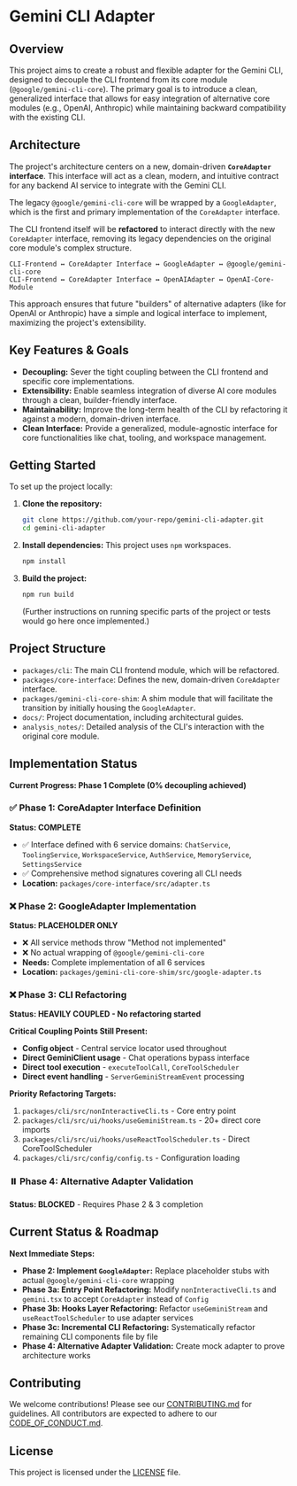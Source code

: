 # Gemini CLI Adapter

## Overview

This project aims to create a robust and flexible adapter for the Gemini CLI, designed to decouple the CLI frontend from its core module (`@google/gemini-cli-core`). The primary goal is to introduce a clean, generalized interface that allows for easy integration of alternative core modules (e.g., OpenAI, Anthropic) while maintaining backward compatibility with the existing CLI.

## Architecture

The project's architecture centers on a new, domain-driven **`CoreAdapter` interface**. This interface will act as a clean, modern, and intuitive contract for any backend AI service to integrate with the Gemini CLI.

The legacy `@google/gemini-cli-core` will be wrapped by a `GoogleAdapter`, which is the first and primary implementation of the `CoreAdapter` interface.

The CLI frontend itself will be **refactored** to interact directly with the new `CoreAdapter` interface, removing its legacy dependencies on the original core module's complex structure.

```
CLI-Frontend ↔ CoreAdapter Interface ↔ GoogleAdapter ↔ @google/gemini-cli-core
CLI-Frontend ↔ CoreAdapter Interface ↔ OpenAIAdapter ↔ OpenAI-Core-Module
```

This approach ensures that future "builders" of alternative adapters (like for OpenAI or Anthropic) have a simple and logical interface to implement, maximizing the project's extensibility.

## Key Features & Goals

*   **Decoupling:** Sever the tight coupling between the CLI frontend and specific core implementations.
*   **Extensibility:** Enable seamless integration of diverse AI core modules through a clean, builder-friendly interface.
*   **Maintainability:** Improve the long-term health of the CLI by refactoring it against a modern, domain-driven interface.
*   **Clean Interface:** Provide a generalized, module-agnostic interface for core functionalities like chat, tooling, and workspace management.

## Getting Started

To set up the project locally:

1.  **Clone the repository:**
    ```bash
    git clone https://github.com/your-repo/gemini-cli-adapter.git
    cd gemini-cli-adapter
    ```
2.  **Install dependencies:**
    This project uses `npm` workspaces.
    ```bash
    npm install
    ```
3.  **Build the project:**
    ```bash
    npm run build
    ```
    (Further instructions on running specific parts of the project or tests would go here once implemented.)

## Project Structure

*   `packages/cli`: The main CLI frontend module, which will be refactored.
*   `packages/core-interface`: Defines the new, domain-driven `CoreAdapter` interface.
*   `packages/gemini-cli-core-shim`: A shim module that will facilitate the transition by initially housing the `GoogleAdapter`.
*   `docs/`: Project documentation, including architectural guides.
*   `analysis_notes/`: Detailed analysis of the CLI's interaction with the original core module.

## Implementation Status

**Current Progress: Phase 1 Complete (0% decoupling achieved)**

### ✅ **Phase 1: CoreAdapter Interface Definition** 
**Status: COMPLETE**
- ✅ Interface defined with 6 service domains: `ChatService`, `ToolingService`, `WorkspaceService`, `AuthService`, `MemoryService`, `SettingsService`
- ✅ Comprehensive method signatures covering all CLI needs
- **Location:** `packages/core-interface/src/adapter.ts`

### ❌ **Phase 2: GoogleAdapter Implementation**
**Status: PLACEHOLDER ONLY**
- ❌ All service methods throw "Method not implemented" 
- ❌ No actual wrapping of `@google/gemini-cli-core`
- **Needs:** Complete implementation of all 6 services
- **Location:** `packages/gemini-cli-core-shim/src/google-adapter.ts`

### ❌ **Phase 3: CLI Refactoring** 
**Status: HEAVILY COUPLED - No refactoring started**

**Critical Coupling Points Still Present:**
- **Config object** - Central service locator used throughout
- **Direct GeminiClient usage** - Chat operations bypass interface  
- **Direct tool execution** - `executeToolCall`, `CoreToolScheduler` 
- **Direct event handling** - `ServerGeminiStreamEvent` processing

**Priority Refactoring Targets:**
1. `packages/cli/src/nonInteractiveCli.ts` - Core entry point
2. `packages/cli/src/ui/hooks/useGeminiStream.ts` - 20+ direct core imports
3. `packages/cli/src/ui/hooks/useReactToolScheduler.ts` - Direct CoreToolScheduler
4. `packages/cli/src/config/config.ts` - Configuration loading

### ⏸️ **Phase 4: Alternative Adapter Validation**
**Status: BLOCKED** - Requires Phase 2 & 3 completion

## Current Status & Roadmap

**Next Immediate Steps:**

*   **Phase 2: Implement `GoogleAdapter`:** Replace placeholder stubs with actual `@google/gemini-cli-core` wrapping
*   **Phase 3a: Entry Point Refactoring:** Modify `nonInteractiveCli.ts` and `gemini.tsx` to accept `CoreAdapter` instead of `Config`
*   **Phase 3b: Hooks Layer Refactoring:** Refactor `useGeminiStream` and `useReactToolScheduler` to use adapter services  
*   **Phase 3c: Incremental CLI Refactoring:** Systematically refactor remaining CLI components file by file
*   **Phase 4: Alternative Adapter Validation:** Create mock adapter to prove architecture works

## Contributing

We welcome contributions! Please see our [CONTRIBUTING.md](CONTRIBUTING.md) for guidelines.
All contributors are expected to adhere to our [CODE_OF_CONDUCT.md](CODE_OF_CONDUCT.md).

## License

This project is licensed under the [LICENSE](LICENSE) file.
